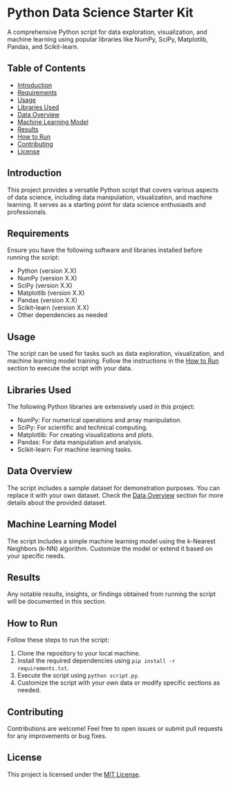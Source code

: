 # Python Data Science Starter Kit

A comprehensive Python script for data exploration, visualization, and machine learning using popular libraries like NumPy, SciPy, Matplotlib, Pandas, and Scikit-learn.

## Table of Contents
- [Introduction](#introduction)
- [Requirements](#requirements)
- [Usage](#usage)
- [Libraries Used](#libraries-used)
- [Data Overview](#data-overview)
- [Machine Learning Model](#machine-learning-model)
- [Results](#results)
- [How to Run](#how-to-run)
- [Contributing](#contributing)
- [License](#license)

## Introduction

This project provides a versatile Python script that covers various aspects of data science, including data manipulation, visualization, and machine learning. It serves as a starting point for data science enthusiasts and professionals.

## Requirements

Ensure you have the following software and libraries installed before running the script:

- Python (version X.X)
- NumPy (version X.X)
- SciPy (version X.X)
- Matplotlib (version X.X)
- Pandas (version X.X)
- Scikit-learn (version X.X)
- Other dependencies as needed

## Usage

The script can be used for tasks such as data exploration, visualization, and machine learning model training. Follow the instructions in the [How to Run](#how-to-run) section to execute the script with your data.

## Libraries Used

The following Python libraries are extensively used in this project:

- NumPy: For numerical operations and array manipulation.
- SciPy: For scientific and technical computing.
- Matplotlib: For creating visualizations and plots.
- Pandas: For data manipulation and analysis.
- Scikit-learn: For machine learning tasks.

## Data Overview

The script includes a sample dataset for demonstration purposes. You can replace it with your own dataset. Check the [Data Overview](#data-overview) section for more details about the provided dataset.

## Machine Learning Model

The script includes a simple machine learning model using the k-Nearest Neighbors (k-NN) algorithm. Customize the model or extend it based on your specific needs.

## Results

Any notable results, insights, or findings obtained from running the script will be documented in this section.

## How to Run

Follow these steps to run the script:

1. Clone the repository to your local machine.
2. Install the required dependencies using `pip install -r requirements.txt`.
3. Execute the script using `python script.py`.
4. Customize the script with your own data or modify specific sections as needed.

## Contributing

Contributions are welcome! Feel free to open issues or submit pull requests for any improvements or bug fixes.

## License

This project is licensed under the [MIT License](LICENSE).
